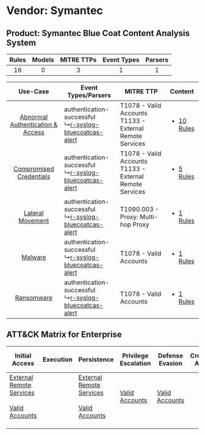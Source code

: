 Vendor: Symantec
================
Product: Symantec Blue Coat Content Analysis System
---------------------------------------------------
| Rules | Models | MITRE TTPs | Event Types | Parsers |
|:-----:|:------:|:----------:|:-----------:|:-------:|
|  16   |   0    |     3      |      1      |    1    |

|    Use-Case    | Event Types/Parsers    | MITRE TTP    | Content    |
|:----:| ---- | ---- | ---- |
| [Abnormal Authentication & Access](../../../UseCases/uc_abnormal_authentication_&_access.md) |  authentication-successful<br> ↳[r-syslog-bluecoatcas-alert](Ps/pC_rsyslogbluecoatcasalert.md)<br> | T1078 - Valid Accounts<br>T1133 - External Remote Services<br> | [<ul><li>10 Rules</li></ul>](RM/r_m_symantec_symantec_blue_coat_content_analysis_system_Abnormal_Authentication_&_Access.md) |
|          [Compromised Credentials](../../../UseCases/uc_compromised_credentials.md)          |  authentication-successful<br> ↳[r-syslog-bluecoatcas-alert](Ps/pC_rsyslogbluecoatcasalert.md)<br> | T1078 - Valid Accounts<br>T1133 - External Remote Services<br> | [<ul><li>5 Rules</li></ul>](RM/r_m_symantec_symantec_blue_coat_content_analysis_system_Compromised_Credentials.md)    |
|    [Lateral Movement](../../../UseCases/uc_lateral_movement.md)    |  authentication-successful<br> ↳[r-syslog-bluecoatcas-alert](Ps/pC_rsyslogbluecoatcasalert.md)<br> | T1090.003 - Proxy: Multi-hop Proxy<br>    | [<ul><li>1 Rules</li></ul>](RM/r_m_symantec_symantec_blue_coat_content_analysis_system_Lateral_Movement.md)    |
|    [Malware](../../../UseCases/uc_malware.md)    |  authentication-successful<br> ↳[r-syslog-bluecoatcas-alert](Ps/pC_rsyslogbluecoatcasalert.md)<br> | T1078 - Valid Accounts<br>    | [<ul><li>1 Rules</li></ul>](RM/r_m_symantec_symantec_blue_coat_content_analysis_system_Malware.md)    |
|    [Ransomware](../../../UseCases/uc_ransomware.md)    |  authentication-successful<br> ↳[r-syslog-bluecoatcas-alert](Ps/pC_rsyslogbluecoatcasalert.md)<br> | T1078 - Valid Accounts<br>    | [<ul><li>1 Rules</li></ul>](RM/r_m_symantec_symantec_blue_coat_content_analysis_system_Ransomware.md)    |

ATT&CK Matrix for Enterprise
----------------------------
| Initial Access                                                                                                                                   | Execution | Persistence                                                                                                                                      | Privilege Escalation                                                | Defense Evasion                                                     | Credential Access | Discovery | Lateral Movement | Collection | Command and Control                                                                                                                       | Exfiltration | Impact |
| ------------------------------------------------------------------------------------------------------------------------------------------------ | --------- | ------------------------------------------------------------------------------------------------------------------------------------------------ | ------------------------------------------------------------------- | ------------------------------------------------------------------- | ----------------- | --------- | ---------------- | ---------- | ----------------------------------------------------------------------------------------------------------------------------------------- | ------------ | ------ |
| [External Remote Services](https://attack.mitre.org/techniques/T1133)<br><br>[Valid Accounts](https://attack.mitre.org/techniques/T1078)<br><br> |           | [External Remote Services](https://attack.mitre.org/techniques/T1133)<br><br>[Valid Accounts](https://attack.mitre.org/techniques/T1078)<br><br> | [Valid Accounts](https://attack.mitre.org/techniques/T1078)<br><br> | [Valid Accounts](https://attack.mitre.org/techniques/T1078)<br><br> |                   |           |                  |            | [Proxy: Multi-hop Proxy](https://attack.mitre.org/techniques/T1090/003)<br><br>[Proxy](https://attack.mitre.org/techniques/T1090)<br><br> |              |        |